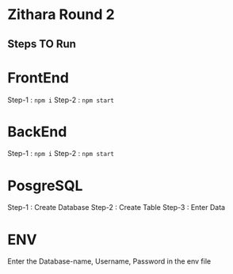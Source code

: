 # Zithara Round 2

## Steps TO Run

# FrontEnd

Step-1 : ```npm i```
Step-2 : ```npm start```

# BackEnd

Step-1 : ```npm i```
Step-2 : ```npm start```

# PosgreSQL

Step-1 : Create Database
Step-2 : Create Table
Step-3 : Enter Data

# ENV

Enter the Database-name, Username, Password in the env file